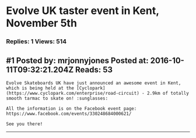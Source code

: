 # Evolve UK taster event in Kent, November 5th

### Replies: 1 Views: 514

## \#1 Posted by: mrjonnyjones Posted at: 2016-10-11T09:32:21.204Z Reads: 53

```
Evolve Skateboards UK have just announced an awesome event in Kent, which is being held at the [Cyclopark](https://www.cyclopark.com/enterprise/road-circuit) - 2.9km of totally smooth tarmac to skate on! :sunglasses:

All the information is on the Facebook event page:  https://www.facebook.com/events/330248684000621/

See you there!
```

---

